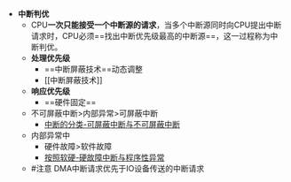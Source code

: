 - **中断判优**
	- CPU**一次只能接受一个中断源的请求**，当多个中断源同时向CPU提出中断请求时，CPU必须==找出中断优先级最高的中断源==，这一过程称为中断判优。
	- **处理优先级**
		- ==中断屏蔽技术==动态调整
		- [[中断屏蔽技术]]
	- **响应优先级**
		- ==硬件固定==
	- 不可屏蔽中断>内部异常>可屏蔽中断
		- [中断的分类-可屏蔽中断与不可屏蔽中断](../中断的分类-可屏蔽中断与不可屏蔽中断.md)
	- 内部异常中
		- 硬件故障>软件故障
		- [按照软硬-硬故障中断与程序性异常](../按照软硬-硬故障中断与程序性异常.md)
	- #注意 DMA中断请求优先于IO设备传送的中断请求
